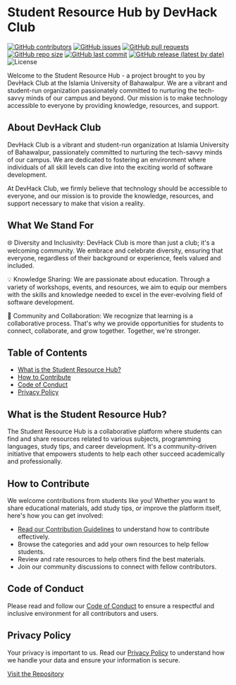 # Student Resource Hub by DevHack Club

[![GitHub contributors](https://img.shields.io/github/contributors/devhackclub/StudentsResourceHub-DevHackClub)](https://github.com/devhackclub/StudentsResourceHub-DevHackClub/graphs/contributors)
[![GitHub issues](https://img.shields.io/github/issues/devhackclub/StudentsResourceHub-DevHackClub)](https://github.com/devhackclub/StudentsResourceHub-DevHackClub/issues)
[![GitHub pull requests](https://img.shields.io/github/issues-pr/devhackclub/StudentsResourceHub-DevHackClub)](https://github.com/devhackclub/StudentsResourceHub-DevHackClub/pulls)
[![GitHub repo size](https://img.shields.io/github/repo-size/devhackclub/StudentsResourceHub-DevHackClub)](https://github.com/devhackclub/StudentsResourceHub-DevHackClub)
[![GitHub last commit](https://img.shields.io/github/last-commit/devhackclub/StudentsResourceHub-DevHackClub)](https://github.com/devhackclub/StudentsResourceHub-DevHackClub)
[![GitHub release (latest by date)](https://img.shields.io/github/v/release/devhackclub/StudentsResourceHub-DevHackClub)](https://github.com/devhackclub/StudentsResourceHub-DevHackClub/releases)
![License](https://img.shields.io/badge/license-MIT-blue.svg)

Welcome to the Student Resource Hub - a project brought to you by DevHack Club at the Islamia University of Bahawalpur. We are a vibrant and student-run organization passionately committed to nurturing the tech-savvy minds of our campus and beyond. Our mission is to make technology accessible to everyone by providing knowledge, resources, and support.

## About DevHack Club

DevHack Club is a vibrant and student-run organization at Islamia University of Bahawalpur, passionately committed to nurturing the tech-savvy minds of our campus. We are dedicated to fostering an environment where individuals of all skill levels can dive into the exciting world of software development.

At DevHack Club, we firmly believe that technology should be accessible to everyone, and our mission is to provide the knowledge, resources, and support necessary to make that vision a reality.

## What We Stand For

🌐 Diversity and Inclusivity: DevHack Club is more than just a club; it's a welcoming community. We embrace and celebrate diversity, ensuring that everyone, regardless of their background or experience, feels valued and included.

💡 Knowledge Sharing: We are passionate about education. Through a variety of workshops, events, and resources, we aim to equip our members with the skills and knowledge needed to excel in the ever-evolving field of software development.

🤝 Community and Collaboration: We recognize that learning is a collaborative process. That's why we provide opportunities for students to connect, collaborate, and grow together. Together, we're stronger.

## Table of Contents

- [What is the Student Resource Hub?](#what-is-the-student-resource-hub)
- [How to Contribute](#how-to-contribute)
- [Code of Conduct](#code-of-conduct)
- [Privacy Policy](#privacy-policy)

## What is the Student Resource Hub?

The Student Resource Hub is a collaborative platform where students can find and share resources related to various subjects, programming languages, study tips, and career development. It's a community-driven initiative that empowers students to help each other succeed academically and professionally.

## How to Contribute

We welcome contributions from students like you! Whether you want to share educational materials, add study tips, or improve the platform itself, here's how you can get involved:

- [Read our Contribution Guidelines](CONTRIBUTING.md) to understand how to contribute effectively.
- Browse the categories and add your own resources to help fellow students.
- Review and rate resources to help others find the best materials.
- Join our community discussions to connect with fellow contributors.

## Code of Conduct

Please read and follow our [Code of Conduct](CODE_OF_CONDUCT.md) to ensure a respectful and inclusive environment for all contributors and users.

## Privacy Policy

Your privacy is important to us. Read our [Privacy Policy](PRIVACY_POLICY.md) to understand how we handle your data and ensure your information is secure.

[Visit the Repository](https://github.com/devhackclub/StudentsResourceHub-DevHackClub)
